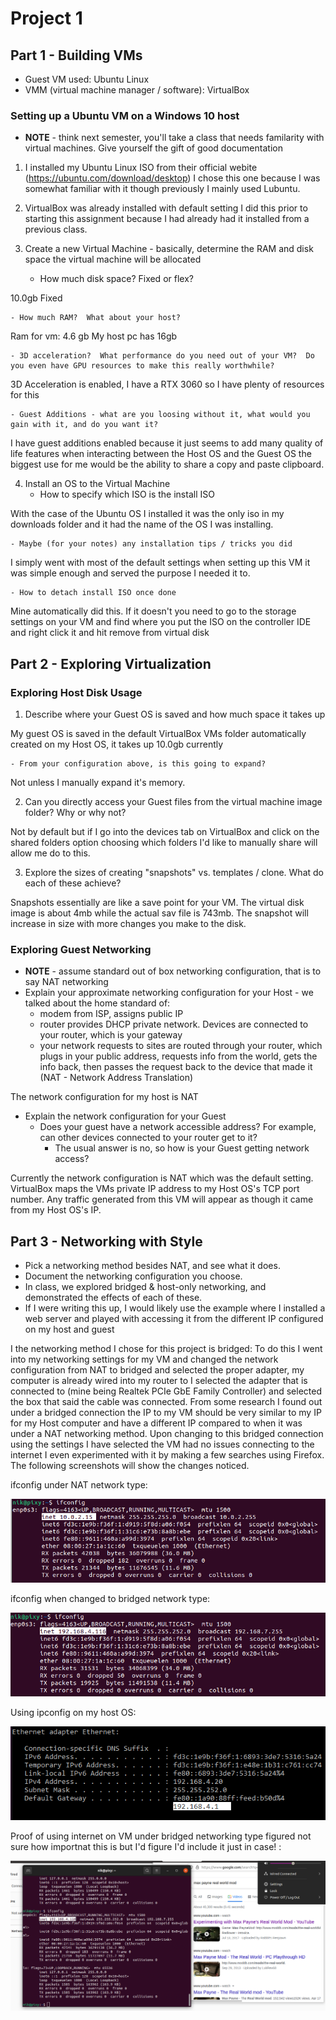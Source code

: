 # Project 1

## Part 1 - Building VMs

- Guest VM used: Ubuntu Linux
- VMM (virtual machine manager / software): VirtualBox

### Setting up a Ubuntu VM on a Windows 10 host

- **NOTE** - think next semester, you'll take a class that needs familarity with virtual machines.  Give yourself the gift of good documentation

1. I installed my Ubuntu Linux ISO from their official webite (https://ubuntu.com/download/desktop) I chose this one because I was somewhat familiar with it though previously I mainly used Lubuntu.
2. VirtualBox was already installed with default setting I did this prior to starting this assignment because I had already had it installed from a previous class.

3. Create a new Virtual Machine - basically, determine the RAM and disk space the virtual machine will be allocated
    - How much disk space?  Fixed or flex?

10.0gb Fixed

    - How much RAM?  What about your host?

Ram for vm: 4.6 gb My host pc has 16gb

    - 3D acceleration?  What performance do you need out of your VM?  Do you even have GPU resources to make this really worthwhile?

3D Acceleration is enabled, I have a RTX 3060 so I have plenty of resources for this

    - Guest Additions - what are you loosing without it, what would you gain with it, and do you want it?

I have guest additions enabled because it just seems to add many quality of life features when interacting between the Host OS and the Guest OS the biggest use for me would be the ability to share a copy and paste clipboard.

4. Install an OS to the Virtual Machine
    - How to specify which ISO is the install ISO

With the case of the Ubuntu OS I installed it was the only iso in my downloads folder and it had the name of the OS I was installing.

    - Maybe (for your notes) any installation tips / tricks you did

I simply went with most of the default settings when setting up this VM it was simple enough and served the purpose I needed it to.

    - How to detach install ISO once done

 Mine automatically did this. If it doesn't you need to go to the storage settings on your VM and find where you put the ISO on the controller IDE and right click it and hit remove from virtual disk

## Part 2 - Exploring Virtualization

### Exploring Host Disk Usage
1. Describe where your Guest OS is saved and how much space it takes up

My guest OS is saved in the default VirtualBox VMs folder automatically created on my Host OS, it takes up 10.0gb currently

    - From your configuration above, is this going to expand?

Not unless I manually expand it's memory.

2. Can you directly access your Guest files from the virtual machine image folder?  Why or why not?

Not by default but if I go into the devices tab on VirtualBox and click on the shared folders option choosing which folders I'd like to manually share will allow me do to this.

3. Explore the sizes of creating "snapshots" vs. templates / clone.  What do each of these achieve?

Snapshots essentially are like a save point for your VM. The virtual disk image is about 4mb while the actual sav file is 743mb. The snapshot will increase in size with more changes you make to the disk.

### Exploring Guest Networking

- **NOTE** - assume standard out of box networking configuration, that is to say NAT networking
- Explain your approximate networking configuration for your Host - we talked about the home standard of:
    - modem from ISP, assigns public IP
    - router provides DHCP private network.  Devices are connected to your router, which is your gateway
    - your network requests to sites are routed through your router, which plugs in your public address, requests info from the world, gets the info back, then passes the request back to the device that made it (NAT - Network Address Translation)

The network configuration for my host is NAT

- Explain the network configuration for your Guest
    - Does your guest have a network accessible address?  For example, can other devices connected to your router get to it?
        - The usual answer is no, so how is your Guest getting network access?

Currently the network configuration is NAT which was the default setting. VirtualBox maps the VMs private IP address to my Host OS's TCP port number. Any traffic generated from this VM will appear as though it came from my Host OS's IP.

## Part 3 - Networking with Style

- Pick a networking method besides NAT, and see what it does.
- Document the networking configuration you choose.  
- In class, we explored bridged & host-only networking, and demonstrated the effects of each of these.
- If I were writing this up, I would likely use the example where I installed a web server and played with accessing it from the different IP configured on my host and guest

I the networking method I chose for this project is bridged:
To do this I went into my networking settings for my VM and changed the network configuration from NAT to bridged and selected the proper adapter, my computer is already wired into my router to I selected the adapter that is connected to (mine being Realtek PCIe GbE Family Controller) and selected the box that said the cable was connected. From some research I found out under a bridged connection the IP to my VM should be very similar to my IP for my Host computer and have a different IP compared to when it was under a NAT networking method. Upon changing to this bridged connection using the settings I have selected the VM had no issues connecting to the internet I even experimented with it by making a few searches using Firefox. The following screenshots will show the changes noticed.

ifconfig under NAT network type:

![NAT Network](Images/VMNAT.jpg)

ifconfig when changed to bridged network type:

![Bridged Network](Images/VMBridged.jpg)

Using ipconfig on my host OS:

![Host OS ipconfig](Images/HostNat.jpg)

Proof of using internet on VM under bridged networking type figured not sure how importnat this is but I'd figure I'd include it just in case! :

![Internet Searches](Images/VMsearch.jpg)